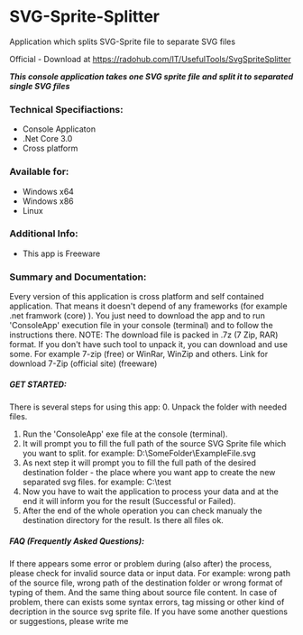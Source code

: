 # SVG-Sprite-Splitter
Application which splits SVG-Sprite file to separate SVG files

Official - Download at https://radohub.com/IT/UsefulTools/SvgSpriteSplitter

***This console application takes one SVG sprite file and split it to separated single SVG files***

### Technical Specifiactions:
- Console Applicaton
- .Net Core 3.0
- Cross platform

### Available for:
- Windows x64
- Windows x86
- Linux

### Additional Info:
- This app is Freeware

### Summary and Documentation:
Every version of this application is cross platform and self contained application. That means it doesn't depend of any frameworks (for example .net framwork (core) ).
You just need to download the app and to run 'ConsoleApp' execution file in your console (terminal) and to follow the instructions there.
NOTE:
The download file is packed in .7z (7 Zip, RAR) format. If you don't have such tool to unpack it, you can download and use some. For example 7-zip (free) or WinRar, WinZip and others.
Link for download 7-Zip (official site) (freeware)

##### GET STARTED:
There is several steps for using this app:
0. Unpack the folder with needed files.
1. Run the 'ConsoleApp' exe file at the console (terminal).
2. It will prompt you to fill the full path of the source SVG Sprite file which you want to split.
for example: D:\SomeFolder\ExampleFile.svg
3. As next step it will prompt you to fill the full path of the desired destination folder - the place where you want app to create the new separated svg files.
for example: C:\test
4. Now you have to wait the application to process your data and at the end it will inform you for the result (Successful or Failed).
5. After the end of the whole operation you can check manualy the destination directory for the result. Is there all files ok.

##### FAQ (Frequently Asked Questions):
If there appears some error or problem during (also after) the process, please check for invalid source data or input data.
For example: wrong path of the source file, wrong path of the destination folder or wrong format of typing of them. And the same thing about source file content.
In case of problem, there can exists some syntax errors, tag missing or other kind of decription in the source svg sprite file.
If you have some another questions or suggestions, please write me 
